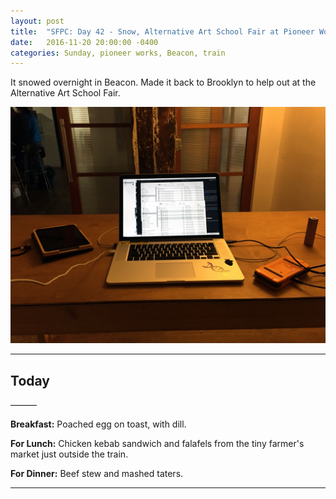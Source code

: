```yaml
---
layout: post
title:  "SFPC: Day 42 - Snow, Alternative Art School Fair at Pioneer Works"
date:   2016-11-20 20:00:00 -0400
categories: Sunday, pioneer works, Beacon, train
---
```


It snowed overnight in Beacon. Made it back to Brooklyn to help out at the Alternative Art School Fair.

![workspace](/images/IMG_5749.jpg)

-----

<h2>Today</h2>



———

**Breakfast:** Poached egg on toast, with dill.

**For Lunch:** Chicken kebab sandwich and falafels from the tiny farmer's market just outside the train.

**For Dinner:** Beef stew and mashed taters.

-----

